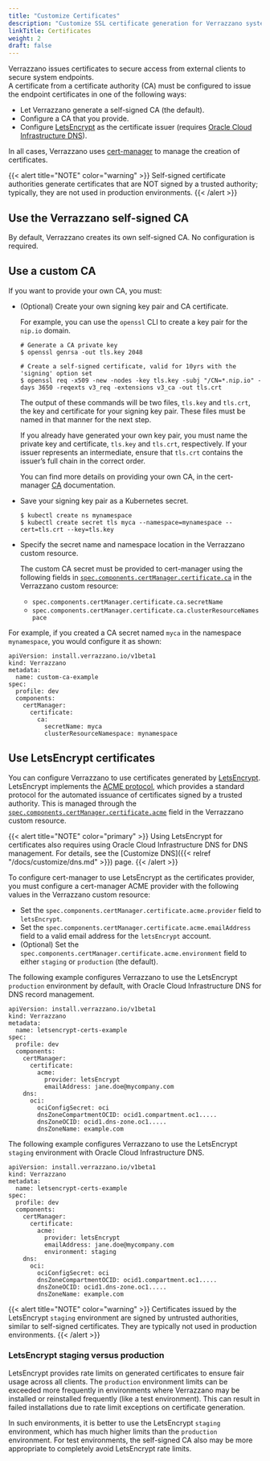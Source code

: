 ```yaml
---
title: "Customize Certificates"
description: "Customize SSL certificate generation for Verrazzano system endpoints"
linkTitle: Certificates
weight: 2
draft: false
---
```


Verrazzano issues certificates to secure access from external clients to secure system endpoints.  
A certificate from a certificate authority (CA) must be configured to issue the endpoint certificates in one of the
following ways:

* Let Verrazzano generate a self-signed CA (the default).
* Configure a CA that you provide.
* Configure [LetsEncrypt](https://letsencrypt.org/) as the certificate issuer (requires [Oracle Cloud Infrastructure DNS](https://docs.cloud.oracle.com/en-us/iaas/Content/DNS/Concepts/dnszonemanagement.htm)).

In all cases, Verrazzano uses [cert-manager](https://cert-manager.io/) to manage the creation of certificates.

{{< alert title="NOTE" color="warning" >}}
Self-signed certificate authorities generate certificates that are NOT signed by a trusted authority; typically, they are not used in production environments.
{{< /alert >}}

## Use the Verrazzano self-signed CA

By default, Verrazzano creates its own self-signed CA.  No configuration is required.

## Use a custom CA

If you want to provide your own CA, you must:

* (Optional) Create your own signing key pair and CA certificate.

  For example, you can use the `openssl` CLI to create a key pair for the `nip.io` domain.
  ```
  # Generate a CA private key
  $ openssl genrsa -out tls.key 2048

  # Create a self-signed certificate, valid for 10yrs with the 'signing' option set
  $ openssl req -x509 -new -nodes -key tls.key -subj "/CN=*.nip.io" -days 3650 -reqexts v3_req -extensions v3_ca -out tls.crt
  ```
  The output of these commands will be two files, `tls.key` and `tls.crt`, the key and certificate for your signing key pair.
  These files must be named in that manner for the next step.

  If you already have generated your own key pair, you must name the private key and certificate, `tls.key` and `tls.crt`,
  respectively.  If your issuer represents an intermediate, ensure that `tls.crt` contains the issuer’s full chain in the
  correct order.

  You can find more details on providing your own CA, in the cert-manager [CA](https://cert-manager.io/docs/configuration/ca/) documentation.

* Save your signing key pair as a Kubernetes secret.

  ```
  $ kubectl create ns mynamespace
  $ kubectl create secret tls myca --namespace=mynamespace --cert=tls.crt --key=tls.key
  ```

* Specify the secret name and namespace location in the Verrazzano custom resource.

  The custom CA secret must be provided to cert-manager using the following fields in
  [`spec.components.certManager.certificate.ca`](/docs/reference/api/verrazzano/v1beta1#certificate) in the Verrazzano custom resource:

  * `spec.components.certManager.certificate.ca.secretName`
  * `spec.components.certManager.certificate.ca.clusterResourceNamespace`

For example, if you created a CA secret named `myca` in the namespace `mynamespace`, you would configure it as shown:

```
apiVersion: install.verrazzano.io/v1beta1
kind: Verrazzano
metadata:
  name: custom-ca-example
spec:
  profile: dev
  components:
    certManager:
      certificate:
        ca:
          secretName: myca
          clusterResourceNamespace: mynamespace
```

## Use LetsEncrypt certificates

You can configure Verrazzano to use certificates generated by [LetsEncrypt](https://letsencrypt.org/).  LetsEncrypt
implements the [ACME protocol](https://tools.ietf.org/html/rfc8555), which provides a standard protocol for the
automated issuance of certificates signed by a trusted authority.  This is managed through the
[`spec.components.certManager.certificate.acme`](/docs/reference/api/verrazzano/v1beta1#acme)
field in the Verrazzano custom resource.

{{< alert title="NOTE" color="primary" >}}
Using LetsEncrypt for certificates also requires using Oracle Cloud Infrastructure DNS for DNS management.
For details, see the [Customize DNS]({{< relref "/docs/customize/dns.md" >}}) page.
{{< /alert >}}

To configure cert-manager to use LetsEncrypt as the certificates provider, you must configure a cert-manager
ACME provider with the following values in the Verrazzano custom resource:

* Set the `spec.components.certManager.certificate.acme.provider` field to `letsEncrypt`.
* Set the `spec.components.certManager.certificate.acme.emailAddress` field to a valid email address for the `letsEncrypt` account.
* (Optional) Set the `spec.components.certManager.certificate.acme.environment` field to either `staging` or `production` (the default).

The following example configures Verrazzano to use the LetsEncrypt `production` environment by default, with Oracle Cloud Infrastructure DNS
for DNS record management.

```
apiVersion: install.verrazzano.io/v1beta1
kind: Verrazzano
metadata:
  name: letsencrypt-certs-example
spec:
  profile: dev
  components:
    certManager:
      certificate:
        acme:
          provider: letsEncrypt
          emailAddress: jane.doe@mycompany.com
    dns:
      oci:
        ociConfigSecret: oci
        dnsZoneCompartmentOCID: ocid1.compartment.oc1.....
        dnsZoneOCID: ocid1.dns-zone.oc1.....
        dnsZoneName: example.com
```

The following example configures Verrazzano to use the LetsEncrypt `staging` environment with Oracle Cloud Infrastructure DNS.

```
apiVersion: install.verrazzano.io/v1beta1
kind: Verrazzano
metadata:
  name: letsencrypt-certs-example
spec:
  profile: dev
  components:
    certManager:
      certificate:
        acme:
          provider: letsEncrypt
          emailAddress: jane.doe@mycompany.com
          environment: staging
    dns:
      oci:
        ociConfigSecret: oci
        dnsZoneCompartmentOCID: ocid1.compartment.oc1.....
        dnsZoneOCID: ocid1.dns-zone.oc1.....
        dnsZoneName: example.com
```

{{< alert title="NOTE" color="warning" >}}
Certificates issued by the LetsEncrypt `staging` environment are signed by untrusted authorities, similar to
self-signed certificates.  They are typically not used in production environments.
{{< /alert >}}

### LetsEncrypt staging versus production

LetsEncrypt provides rate limits on generated certificates to ensure fair usage across all clients.  The
`production` environment limits can be exceeded more frequently in environments where Verrazzano may be
installed or reinstalled frequently (like a test environment).  This can result in failed installations due to
rate limit exceptions on certificate generation.

In such environments, it is better to use the LetsEncrypt `staging` environment, which has much higher limits
than the `production` environment.  For test environments, the self-signed CA also may be more appropriate to completely
avoid LetsEncrypt rate limits.
